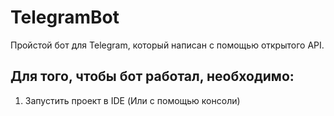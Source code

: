 # TelegramBot
Пройстой бот для Telegram, который написан с помощью открытого API.

## Для того, чтобы бот работал, необходимо:
1) Запустить проект в IDE (Или с помощью консоли)

